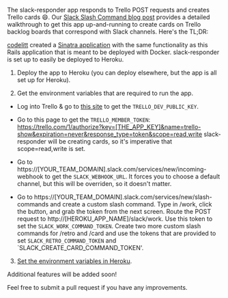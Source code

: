 The slack-responder app responds to Trello POST requests and creates Trello cards :smile:.  Our [Slack Slash Command blog post](http://www.medivo.com/blog/slack-slash-command-to-trello/) provides a detailed walkthrough to get this app up-and-running to create cards on Trello backlog boards that correspond with Slack channels.  Here's the TL;DR:

[codelitt](https://github.com/codelittinc/slack-trello) created a [Sinatra application](https://github.com/codelittinc/slack-trello) with the same functionality as this Rails application that is meant to be deployed with Docker.  slack-responder is set up to easily be deployed to Heroku.

1. Deploy the app to Heroku (you can deploy elsewhere, but the app is all set up for Heroku).

2. Get the environment variables that are required to run the app.

  - Log into Trello & go to [this site](https://trello.com/app-key) to get the `TRELLO_DEV_PUBLIC_KEY`.  

  - Go to this page to get the `TRELLO_MEMBER_TOKEN`: https://trello.com/1/authorize?key=[THE_APP_KEY]&name=trello-show&expiration=never&response_type=token&scope=read,write  slack-responder will be creating cards, so it's imperative that scope=read,write is set.  

  - Go to https://[YOUR_TEAM_DOMAIN].slack.com/services/new/incoming-webhook to get the `SLACK_WEBHOOK_URL`.  It forces you to choose a default channel, but this will be overriden, so it doesn't matter.  

  - Go to https://[YOUR_TEAM_DOMAIN].slack.com/services/new/slash-commands and create a custom slash command.  Type in /work, click the button, and grab the token from the next screen.  Route the POST request to http://[HEROKU_APP_NAME]/slack/work.  Use this token to set the `SLACK_WORK_COMMAND_TOKEN`.  Create two more custom slash commands for /retro and /card and use the tokens that are provided to set `SLACK_RETRO_COMMAND_TOKEN` and `SLACK_CREATE_CARD_COMMAND_TOKEN'.  

3. [Set the environment variables in Heroku](https://devcenter.heroku.com/articles/config-vars).

Additional features will be added soon!

Feel free to submit a pull request if you have any improvements.
